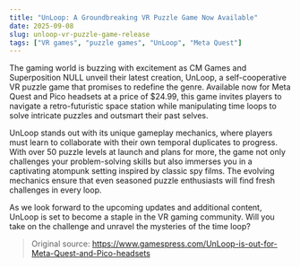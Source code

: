 ```yaml
---
title: "UnLoop: A Groundbreaking VR Puzzle Game Now Available"
date: 2025-09-08
slug: unloop-vr-puzzle-game-release
tags: ["VR games", "puzzle games", "UnLoop", "Meta Quest"]
---
```


The gaming world is buzzing with excitement as CM Games and Superposition NULL unveil their latest creation, UnLoop, a self-cooperative VR puzzle game that promises to redefine the genre. Available now for Meta Quest and Pico headsets at a price of $24.99, this game invites players to navigate a retro-futuristic space station while manipulating time loops to solve intricate puzzles and outsmart their past selves.

UnLoop stands out with its unique gameplay mechanics, where players must learn to collaborate with their own temporal duplicates to progress. With over 50 puzzle levels at launch and plans for more, the game not only challenges your problem-solving skills but also immerses you in a captivating atompunk setting inspired by classic spy films. The evolving mechanics ensure that even seasoned puzzle enthusiasts will find fresh challenges in every loop.

As we look forward to the upcoming updates and additional content, UnLoop is set to become a staple in the VR gaming community. Will you take on the challenge and unravel the mysteries of the time loop?

> Original source: https://www.gamespress.com/UnLoop-is-out-for-Meta-Quest-and-Pico-headsets